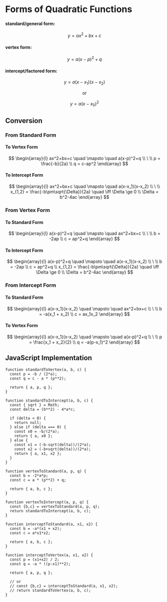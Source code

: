 # Forms of Quadratic Functions

#### standard/general form:

$$
y = ax^2+bx+c
$$

#### vertex form:

$$
y = a(x-p)^2+q
$$

#### intercept/factored form:

$$
y = a(x-x_1)(x-x_2)
$$

$$
\text{or}
$$

$$
y = a(x-x_0)^2
$$

## Conversion

### From Standard Form

#### To Vertex Form

$$
\begin{array}{l}
ax^2+bx+c \quad \mapsto \quad a(x-p)^2+q
\\
\ 
\\
p = \frac{-b}{2a}
\\
q = c-ap^2
\end{array}
$$

#### To Intercept Form

$$
\begin{array}{l}
ax^2+bx+c \quad \mapsto \quad
a(x-x_1)(x-x_2)
\\
\ 
\\
x_{1,2} = \frac{-b\pm\sqrt{\Delta}}{2a}
\quad \iff \Delta \ge 0
\\
\Delta = b^2-4ac
\end{array}
$$

### From Vertex Form

#### To Standard Form

$$
\begin{array}{l}
a(x-p)^2+q \quad \mapsto \quad ax^2+bx+c
\\
\ 
\\
b = -2ap
\\
c = ap^2+q
\end{array}
$$

#### To Intercept Form

$$
\begin{array}{l}
a(x-p)^2+q \quad \mapsto \quad a(x-x_1)(x-x_2)
\\
\ 
\\
b = -2ap
\\
c = ap^2+q
\\
x_{1,2} = \frac{-b\pm\sqrt{\Delta}}{2a}
\quad \iff \Delta \ge 0
\\
\Delta = b^2-4ac
\end{array}
$$

### From Intercept Form

#### To Standard Form

$$
\begin{array}{l}
a(x-x_1)(x-x_2) \quad \mapsto \quad ax^2+bx+c
\\
\ 
\\
b = -a(x_1 + x_2)
\\
c = ax_1x_2
\end{array}
$$

#### To Vertex Form

$$
\begin{array}{l}
a(x-x_1)(x-x_2) \quad \mapsto \quad a(x-p)^2+q
\\
\ 
\\
p = \frac{x_1 + x_2}{2}
\\
q = -a(p-x_1)^2
\end{array}
$$

## JavaScript Implementation

```
function standardToVertex(a, b, c) {
  const p = -b / (2*a);
  const q = c - a * (p**2);

  return { a, p, q };
}

function standardToIntercept(a, b, c) {
  const { sqrt } = Math;
  const delta = (b**2) - 4*a*c;

  if (delta < 0) {
    return null;
  } else if (delta === 0) {
    const x0 = -b/(2*a);
    return { a, x0 };
  } else {
    const x1 = (-b-sqrt(delta))/(2*a);
    const x2 = (-b+sqrt(delta))/(2*a);
    return { a, x1, x2 };
  }
}

function vertexToStandard(a, p, q) {
  const b = -2*a*p;
  const c = a * (p**2) + q;

  return { a, b, c };
}

function vertexToIntercept(a, p, q) {
  const {b,c} = vertexToStandard(a, p, q);
  return standardToIntercept(a, b, c);
}

function interceptToStandard(a, x1, x2) {
  const b = -a*(x1 + x2);
  const c = a*x1*x2;

  return { a, b, c };
}

function interceptToVertex(a, x1, x2) {
  const p = (x1+x2) / 2;
  const q = -a * ((p-x1)**2);

  return { a, p, q };

  // or
  // const {b,c} = interceptToStandard(a, x1, x2);
  // return standardToVertex(a, b, c);
}
```
